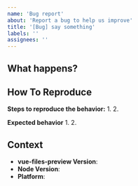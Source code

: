 ```yaml
---
name: 'Bug report'
about: 'Report a bug to help us improve'
title: '[Bug] say something'
labels: ''
assignees: ''
---
```


<!--
Thank you for reporting the issue to us. To efficiently resolve the problem, you can provide the following information:
-->

## What happens?

<!-- A clear and concise description of what the bug is. -->

<!-- To save time, issues without reproduction steps will be closed. You may reopen them after providing the steps -->

## How To Reproduce

**Steps to reproduce the behavior:** 1. 2.

**Expected behavior** 1. 2.

<!-- Please provide reproduction link/steps, error logs, and relevant configuration." -->

## Context

-   **vue-files-preview Version**:
-   **Node Version**:
-   **Platform**:
